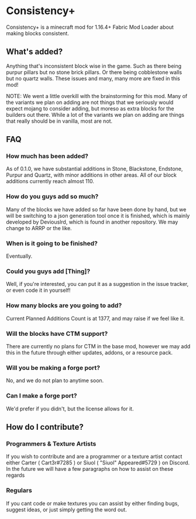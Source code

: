 # Consistency+

Consistency+ is a minecraft mod for 1.16.4+ Fabric Mod Loader about making blocks consistent. 


## What's added?

Anything that's inconsistent block wise in the game. Such as there being purpur pillars but no stone brick pillars. Or there being cobblestone walls but no quartz walls. These issues and many, many more are fixed in this mod!

NOTE: We went a little overkill with the brainstorming for this mod.  Many of the variants we plan on adding are not things that we seriously would expect mojang to consider adding, but moreso as extra blocks for the builders out there.  While a lot of the variants we plan on adding are things that really should be in vanilla, most are not.


## FAQ

### How much has been added?
As of 0.1.0, we have substantial additions in Stone, Blackstone, Endstone, Purpur and Quartz, with minor additions in other areas. All of our block additions currently reach almost 110.

### How do you guys add so much?
Many of the blocks we have added so far have been done by hand, but we will be switching to a json generation tool once it is finished, which is mainly developed by Deviouslrd, which is found in another repository. We may change to ARRP or the like.

### When is it going to be finished?
Eventually.

### Could you guys add [Thing]?
Well, if you're interested, you can put it as a suggestion in the issue tracker, or even code it in yourself!

### How many blocks are you going to add?
Current Planned Additions Count is at 1377, and may raise if we feel like it.

### Will the blocks have CTM support?
There are currently no plans for CTM in the base mod, however we may add this in the future through either updates, addons, or a resource pack. 

### Will you be making a forge port?
No, and we do not plan to anytime soon.

### Can **I** make a forge port?
We'd prefer if you didn't, but the license allows for it.


## How do I contribute?

### Programmers & Texture Artists
If you wish to contribute and are a programmer or a texture artist contact either Carter ( Cart3r#7285 ) or Siuol ( "Siuol" Appeared#5729 ) on Discord. In the future we will have a few paragraphs on how to assist on these regards

### Regulars
If you cant code or make textures you can assist by either finding bugs, suggest ideas, or just simply getting the word out.
